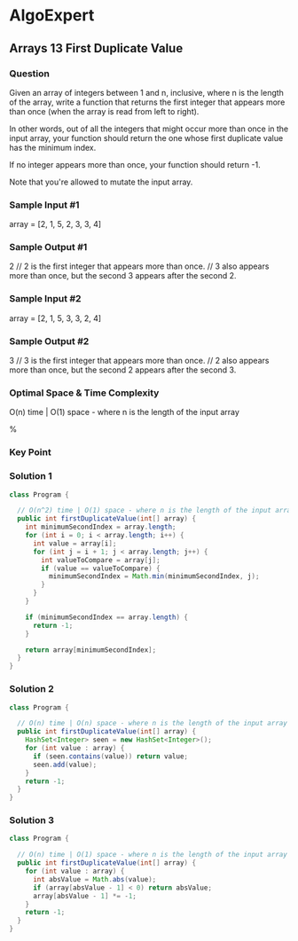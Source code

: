 # AlgoExpert

## Arrays 13 First Duplicate Value

### Question

Given an array of integers between 1 and n, inclusive, where n is the length of the array, write a function that returns the first integer that appears more than once (when the array is read from left to right).

In other words, out of all the integers that might occur more than once in the input array, your function should return the one whose first duplicate value has the minimum index.

If no integer appears more than once, your function should return -1.

Note that you're allowed to mutate the input array.

### Sample Input #1

array = [2, 1, 5, 2, 3, 3, 4]

### Sample Output #1

2 // 2 is the first integer that appears more than once.
// 3 also appears more than once, but the second 3 appears after the second 2.

### Sample Input #2

array = [2, 1, 5, 3, 3, 2, 4]

### Sample Output #2

3 // 3 is the first integer that appears more than once.
// 2 also appears more than once, but the second 2 appears after the second 3.

### Optimal Space & Time Complexity

O(n) time | O(1) space - where n is the length of the input array

%

### Key Point

### Solution 1

```java
class Program {

  // O(n^2) time | O(1) space - where n is the length of the input array
  public int firstDuplicateValue(int[] array) {
    int minimumSecondIndex = array.length;
    for (int i = 0; i < array.length; i++) {
      int value = array[i];
      for (int j = i + 1; j < array.length; j++) {
        int valueToCompare = array[j];
        if (value == valueToCompare) {
          minimumSecondIndex = Math.min(minimumSecondIndex, j);
        }
      }
    }

    if (minimumSecondIndex == array.length) {
      return -1;
    }

    return array[minimumSecondIndex];
  }
}

```

### Solution 2

```java
class Program {

  // O(n) time | O(n) space - where n is the length of the input array
  public int firstDuplicateValue(int[] array) {
    HashSet<Integer> seen = new HashSet<Integer>();
    for (int value : array) {
      if (seen.contains(value)) return value;
      seen.add(value);
    }
    return -1;
  }
}

```

### Solution 3

```java
class Program {

  // O(n) time | O(1) space - where n is the length of the input array
  public int firstDuplicateValue(int[] array) {
    for (int value : array) {
      int absValue = Math.abs(value);
      if (array[absValue - 1] < 0) return absValue;
      array[absValue - 1] *= -1;
    }
    return -1;
  }
}

```
